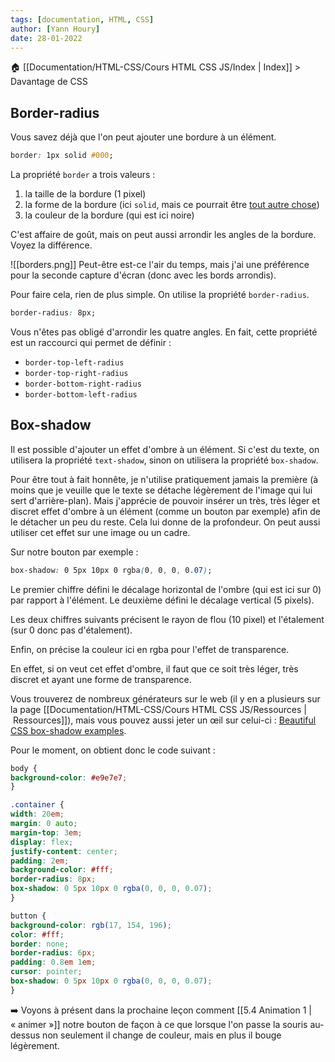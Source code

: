 ```yaml
---
tags: [documentation, HTML, CSS]
author: [Yann Houry]
date: 28-01-2022
---
```


🏠 [[Documentation/HTML-CSS/Cours HTML CSS JS/Index | Index]] > Davantage de CSS

## Border-radius
Vous savez déjà que l'on peut ajouter une bordure à un élément.

```CSS
border: 1px solid #000;
```

La propriété `border` a trois valeurs :

1. la taille de la bordure (1 pixel)
2. la forme de la bordure (ici `solid`, mais ce pourrait être [tout autre chose](https://www.w3schools.com/css/css_border.asp))
3. la couleur de la bordure (qui est ici noire)

C'est affaire de goût, mais on peut aussi arrondir les angles de la bordure. Voyez la différence.

![[borders.png]]
Peut-être est-ce l'air du temps, mais j'ai une préférence pour la seconde capture d'écran (donc avec les bords arrondis).

Pour faire cela, rien de plus simple. On utilise la propriété `border-radius`.

```CSS
border-radius: 8px;
```

Vous n'êtes pas obligé d'arrondir les quatre angles. En fait, cette propriété est un raccourci qui permet de définir :

- `border-top-left-radius`
- `border-top-right-radius`
- `border-bottom-right-radius`
- `border-bottom-left-radius`

## Box-shadow
Il est possible d'ajouter un effet d'ombre à un élément. Si c'est du texte, on utilisera la propriété `text-shadow`, sinon on utilisera la propriété `box-shadow`.

Pour être tout à fait honnête, je n'utilise pratiquement jamais la première (à moins que je veuille que le texte se détache légèrement de l'image qui lui sert d'arrière-plan). Mais j'apprécie de pouvoir insérer un très, très léger et discret effet d'ombre à un élément (comme un bouton par exemple) afin de le détacher un peu du reste. Cela lui donne de la profondeur. On peut aussi utiliser cet effet sur une image ou un cadre.

Sur notre bouton par exemple :

```CSS
box-shadow: 0 5px 10px 0 rgba(0, 0, 0, 0.07);
```

Le premier chiffre défini le décalage horizontal de l'ombre (qui est ici sur 0) par rapport à l'élément. Le deuxième défini le décalage vertical (5 pixels).

Les deux chiffres suivants précisent le rayon de flou (10 pixel) et l'étalement (sur 0 donc pas d'étalement).

Enfin, on précise la couleur ici en rgba pour l'effet de transparence. 

En effet, si on veut cet effet d'ombre, il faut que ce soit très léger, très discret et ayant une forme de transparence.

Vous trouverez de nombreux générateurs sur le web (il y en a plusieurs sur la page [[Documentation/HTML-CSS/Cours HTML CSS JS/Ressources | Ressources]]), mais vous pouvez aussi jeter un œil sur celui-ci : [Beautiful CSS box-shadow examples](https://getcssscan.com/css-box-shadow-examples).

Pour le moment, on obtient donc le code suivant :

```CSS
body {
background-color: #e9e7e7;
}

.container {
width: 20em;
margin: 0 auto;
margin-top: 3em;
display: flex;
justify-content: center;
padding: 2em;
background-color: #fff;
border-radius: 8px;
box-shadow: 0 5px 10px 0 rgba(0, 0, 0, 0.07);
}

button {
background-color: rgb(17, 154, 196);
color: #fff;
border: none;
border-radius: 6px;
padding: 0.8em 1em;
cursor: pointer;
box-shadow: 0 5px 10px 0 rgba(0, 0, 0, 0.07);
}
```

➡️ Voyons à présent dans la prochaine leçon comment [[5.4 Animation 1 | « animer »]] notre bouton de façon à ce que lorsque l'on passe la souris au-dessus non seulement il change de couleur, mais en plus il bouge légèrement.

